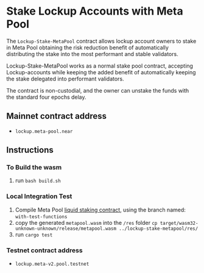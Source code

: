 # Stake Lockup Accounts with Meta Pool

The `Lockup-Stake-MetaPool` contract allows lockup account owners to stake in Meta Pool obtaining the risk reduction benefit 
of automatically distributing the stake into the most performant and stable validators.

Lockup-Stake-MetaPool works as a normal stake pool contract, accepting Lockup-accounts while keeping the added benefit of automatically keeping the stake delegated into performant validators.

The contract is non-custodial, and the owner can unstake the funds with the standard four epochs delay.

## Mainnet contract address
* `lockup.meta-pool.near`

## Instructions
### To Build the wasm

1. run `bash build.sh`

### Local Integration Test

1. Compile Meta Pool [liquid staking contract](https://github.com/Meta-Pool/liquid-staking-contract), using the branch named: `with-test-functions` 
2. copy the generated `metapool.wasm` into the `/res` folder
`cp target/wasm32-unknown-unknown/release/metapool.wasm ../lockup-stake-metapool/res/`
3. run `cargo test`

### Testnet contract address

* `lockup.meta-v2.pool.testnet`
